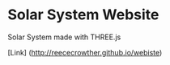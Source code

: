 # Solar System Website
Solar System made with THREE.js

[Link] (http://reececrowther.github.io/webiste)
